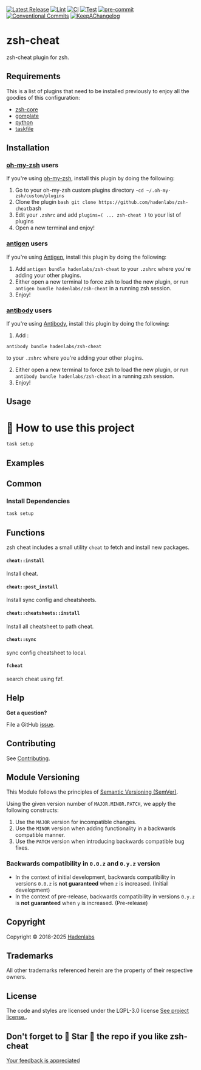 <!--


  ** DO NOT EDIT THIS FILE
  **
  ** 1) Make all changes to `provision/generator/README.yaml`
  ** 2) Run`task readme` to rebuild this file.
  **
  ** (We maintain HUNDREDS of open source projects. This is how we maintain our sanity.)
  **


  -->

[![Latest Release](https://img.shields.io/github/release/hadenlabs/zsh-cheat)](https://github.com/hadenlabs/zsh-cheat/releases) [![Lint](https://img.shields.io/github/workflow/status/hadenlabs/zsh-cheat/lint-code)](https://github.com/hadenlabs/zsh-cheat/actions?workflow=lint-code) [![CI](https://img.shields.io/github/workflow/status/hadenlabs/zsh-cheat/ci)](https://github.com/hadenlabs/zsh-cheat/actions?workflow=ci) [![Test](https://img.shields.io/github/workflow/status/hadenlabs/zsh-cheat/test)](https://github.com/hadenlabs/zsh-cheat/actions?workflow=test) [![pre-commit](https://img.shields.io/badge/pre--commit-enabled-brightgreen?logo=pre-commit&logoColor=white)](https://github.com/pre-commit/pre-commit) [![Conventional Commits](https://img.shields.io/badge/Conventional%20Commits-1.0.0-yellow)](https://conventionalcommits.org) [![KeepAChangelog](https://img.shields.io/badge/changelog-Keep%20a%20Changelog%20v1.0.0-orange)](https://keepachangelog.com)

# zsh-cheat

zsh-cheat plugin for zsh.

## Requirements

This is a list of plugins that need to be installed previously to enjoy all the goodies of this configuration:

- [zsh-core](https://github.com/hadenlabs/zsh-core)
- [gomplate](https://github.com/hairyhenderson/gomplate)
- [python](https://www.python.org)
- [taskfile](https://github.com/go-task/task)

## Installation

<!-- Space: Projects -->
<!-- Parent: Project -->
<!-- Title: Project Installation Oh-My-Zsh -->
<!-- Label: ZshCheat -->
<!-- Label: Project -->
<!-- Label: Installation -->
<!-- Label: Oh-My-Zsh -->
<!-- Include: docs/disclaimer.md -->
<!-- Include: ac:toc -->

### [oh-my-zsh](https://github.com/ohmyzsh/ohmyzsh) users

If you're using [oh-my-zsh](https://github.com/ohmyzsh/ohmyzsh), install this plugin by doing the following:

1.  Go to your oh-my-zsh custom plugins directory -`cd ~/.oh-my-zsh/custom/plugins`
2.  Clone the plugin `bash git clone https://github.com/hadenlabs/zsh-cheat`bash
3.  Edit your `.zshrc` and add `plugins=( ... zsh-cheat )` to your list of plugins
4.  Open a new terminal and enjoy!
    <!-- Space: Projects -->
    <!-- Parent: Project -->
    <!-- Title: Project Installation Antigen -->
    <!-- Label: ZshCheat -->
    <!-- Label: Project -->
    <!-- Label: Installation -->
    <!-- Label: Antigen -->
    <!-- Include: docs/disclaimer.md -->
    <!-- Include: ac:toc -->

### [antigen](https://github.com/zsh-users/antigen) users

If you're using [Antigen](https://github.com/zsh-users/antigen), install this plugin by doing the following:

1.  Add `antigen bundle hadenlabs/zsh-cheat` to your `.zshrc` where you're adding your other plugins.
2.  Either open a new terminal to force zsh to load the new plugin, or run `antigen bundle hadenlabs/zsh-cheat` in a running zsh session.
3.  Enjoy!
    <!-- Space: Projects -->
    <!-- Parent: Project -->
    <!-- Title: Project Installation Antibody -->
    <!-- Label: ZshCheat -->
    <!-- Label: Project -->
    <!-- Label: Installation -->
    <!-- Include: docs/disclaimer.md -->
    <!-- Include: ac:toc -->

### [antibody](https://github.com/getantibody/antibody) users

If you're using [Antibody](https://github.com/getantibody/antibody), install this plugin by doing the following:

1. Add :

```{.sourceCode .bash}
antibody bundle hadenlabs/zsh-cheat
```

to your `.zshrc` where you're adding your other plugins.

2. Either open a new terminal to force zsh to load the new plugin, or run `antibody bundle hadenlabs/zsh-cheat` in a running zsh session.
3. Enjoy!

## Usage

# 🚀 How to use this project

```bash
task setup
```

## Examples

<!-- Space: Projects -->
<!-- Parent: ZshCheat -->
<!-- Title: Examples ZshCheat -->
<!-- Label: Examples -->
<!-- Include: ./../disclaimer.md -->
<!-- Include: ac:toc -->

## Common

### Install Dependencies

```bash
task setup
```

 <!-- Space: Projects -->
<!-- Parent: Project -->
<!-- Title: Functions -->
<!-- Label: Functions -->
<!-- Include: docs/disclaimer.md -->
<!-- Include: ac:toc -->

## Functions

zsh cheat includes a small utility `cheat` to fetch and install new packages.

#### `cheat::install`

Install cheat.

#### `cheat::post_install`

Install sync config and cheatsheets.

#### `cheat::cheatsheets::install`

Install all cheatsheet to path cheat.

#### `cheat::sync`

sync config cheatsheet to local.

#### `fcheat`

search cheat using fzf.

## Help

**Got a question?**

File a GitHub [issue](https://github.com/hadenlabs/zsh-cheat/issues).

## Contributing

See [Contributing](./docs/contributing.md).

## Module Versioning

This Module follows the principles of [Semantic Versioning (SemVer)](https://semver.org/).

Using the given version number of `MAJOR.MINOR.PATCH`, we apply the following constructs:

1. Use the `MAJOR` version for incompatible changes.
1. Use the `MINOR` version when adding functionality in a backwards compatible manner.
1. Use the `PATCH` version when introducing backwards compatible bug fixes.

### Backwards compatibility in `0.0.z` and `0.y.z` version

- In the context of initial development, backwards compatibility in versions `0.0.z` is **not guaranteed** when `z` is increased. (Initial development)
- In the context of pre-release, backwards compatibility in versions `0.y.z` is **not guaranteed** when `y` is increased. (Pre-release)

## Copyright

Copyright © 2018-2025 [Hadenlabs](https://hadenlabs.com)

## Trademarks

All other trademarks referenced herein are the property of their respective owners.

## License

The code and styles are licensed under the LGPL-3.0 license [See project license.](LICENSE).

## Don't forget to 🌟 Star 🌟 the repo if you like zsh-cheat

[Your feedback is appreciated](https://github.com/hadenlabs/zsh-cheat/issues)
